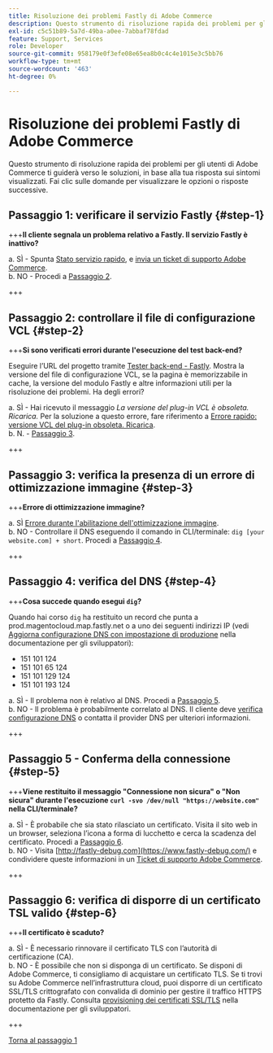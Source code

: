 ```yaml
---
title: Risoluzione dei problemi Fastly di Adobe Commerce
description: Questo strumento di risoluzione rapida dei problemi per gli utenti di Adobe Commerce ti guiderà verso le soluzioni, in base alla tua risposta sui sintomi visualizzati. Fai clic sulle domande per visualizzare le opzioni o risposte successive.
exl-id: c5c51b89-5a7d-49ba-a0ee-7abbaf78fdad
feature: Support, Services
role: Developer
source-git-commit: 958179e0f3efe08e65ea8b0c4c4e1015e3c5bb76
workflow-type: tm+mt
source-wordcount: '463'
ht-degree: 0%

---
```


# Risoluzione dei problemi Fastly di Adobe Commerce

Questo strumento di risoluzione rapida dei problemi per gli utenti di Adobe Commerce ti guiderà verso le soluzioni, in base alla tua risposta sui sintomi visualizzati. Fai clic sulle domande per visualizzare le opzioni o risposte successive.

## Passaggio 1: verificare il servizio Fastly {#step-1}

+++**Il cliente segnala un problema relativo a Fastly. Il servizio Fastly è inattivo?**

a. SÌ - Spunta [Stato servizio rapido](https://status.fastly.com/), e [invia un ticket di supporto Adobe Commerce](/help/help-center-guide/help-center/magento-help-center-user-guide.md#submit-ticket).\
b. NO - Procedi a [Passaggio 2](#step-2).

+++

## Passaggio 2: controllare il file di configurazione VCL {#step-2}

+++**Si sono verificati errori durante l&#39;esecuzione del test back-end?**

Eseguire l’URL del progetto tramite [Tester back-end - Fastly](https://magento-tester.global.ssl.fastly.net/magento-tester/). Mostra la versione del file di configurazione VCL, se la pagina è memorizzabile in cache, la versione del modulo Fastly e altre informazioni utili per la risoluzione dei problemi. Ha degli errori?

a. SÌ - Hai ricevuto il messaggio _La versione del plug-in VCL è obsoleta. Ricarica._ Per la soluzione a questo errore, fare riferimento a [Errore rapido: versione VCL del plug-in obsoleta. Ricarica](/help/troubleshooting/miscellaneous/fastly-error-plugin-vcl-version-is-outdated-please-re-upload.md).\
b. N. - [Passaggio 3](#step-3).

+++

## Passaggio 3: verifica la presenza di un errore di ottimizzazione immagine {#step-3}

+++**Errore di ottimizzazione immagine?**

a. SÌ [Errore durante l&#39;abilitazione dell&#39;ottimizzazione immagine](/help/troubleshooting/miscellaneous/error-enabling-image-optimization-in-magento-commerce.md).\
b. NO - Controllare il DNS eseguendo il comando in CLI/terminale: `dig [your website.com] + short`. Procedi a [Passaggio 4](#step-4).

+++

## Passaggio 4: verifica del DNS {#step-4}

+++**Cosa succede quando esegui `dig`?**

Quando hai corso `dig` ha restituito un record che punta a prod.magentocloud.map.fastly.net o a uno dei seguenti indirizzi IP (vedi [Aggiorna configurazione DNS con impostazione di produzione](https://devdocs.magento.com/cloud/live/site-launch-checklist.html#dns) nella documentazione per gli sviluppatori):

* 151 101 124
* 151 101 65 124
* 151 101 129 124
* 151 101 193 124

a. SÌ - Il problema non è relativo al DNS. Procedi a [Passaggio 5](#step-5).\
b. NO - Il problema è probabilmente correlato al DNS. Il cliente deve [verifica configurazione DNS](https://devdocs.magento.com/cloud/live/site-launch-checklist.html#dns "https://devdocs.magento.com/cloud/live/site-launch-checklist.html#dns") o contatta il provider DNS per ulteriori informazioni.

+++

## Passaggio 5 - Conferma della connessione {#step-5}

+++**Viene restituito il messaggio &quot;Connessione non sicura&quot; o &quot;Non sicura&quot; durante l&#39;esecuzione `curl -svo /dev/null "https://website.com"` nella CLI/terminale?**

a. SÌ - È probabile che sia stato rilasciato un certificato. Visita il sito web in un browser, seleziona l’icona a forma di lucchetto e cerca la scadenza del certificato. Procedi a [Passaggio 6](#step-6).\
b. NO - Visita [http://fastly-debug.com](https://www.fastly-debug.com/) e condividere queste informazioni in un [Ticket di supporto Adobe Commerce](/help/help-center-guide/help-center/magento-help-center-user-guide.md#submit-ticket).

+++

## Passaggio 6: verifica di disporre di un certificato TSL valido {#step-6}

+++**Il certificato è scaduto?**

a. SÌ - È necessario rinnovare il certificato TLS con l’autorità di certificazione (CA).\
b. NO - È possibile che non si disponga di un certificato. Se disponi di Adobe Commerce, ti consigliamo di acquistare un certificato TLS. Se ti trovi su Adobe Commerce nell’infrastruttura cloud, puoi disporre di un certificato SSL/TLS crittografato con convalida di dominio per gestire il traffico HTTPS protetto da Fastly. Consulta [provisioning dei certificati SSL/TLS](https://devdocs.magento.com/cloud/cdn/configure-fastly.html#provision-ssltls-certificates) nella documentazione per gli sviluppatori.

+++

[Torna al passaggio 1](#step-1)
